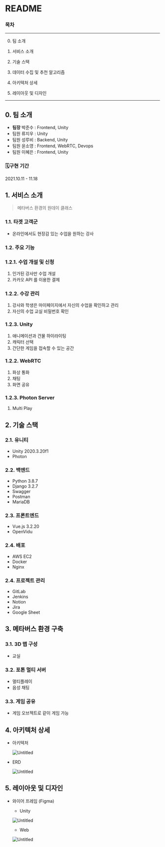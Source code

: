 # README

### 목차

---

0. 팀 소개

1. 서비스 소개

2. 기술 스택

3. 데이터 수집 및 추천 알고리즘

4. 아키텍처 상세

5. 레이아웃 및 디자인

---

## **0. 팀 소개**

- **팀장** 박준수 : Frontend, Unity
- 팀원 류지우 : Unity
- 팀원 성루비 : Backend, Unity
- 팀원 윤소영 : Frontend, WebRTC, Devops
- 팀원 이혜은 : Frontend, Unity

### **🗓️구현 기간**

2021.10.11 - 11.18

## **1. 서비스 소개**

> 메타버스 환경의 원데이 클래스

### **1.1. 타겟 고객군**

- 온라인에서도 현장감 있는 수업을 원하는 강사

### **1.2. 주요 기능**

### **1.2.1. 수업 개설 및 신청**

1. 인가된 강사만 수업 개설
2. 카카오 API 를 이용한 결제

### 1.2.2. 수강 관리

1. 강사와 학생은 마이페이지에서 자신의 수업을 확인하고 관리
2. 자신의 수업 교실 비밀번호 확인

### 1.2.3. Unity

1. 애니메이션과 건물 하이라이팅
2. 캐릭터 선택
3. 간단한 게임을 접속할 수 있는 공간

### **1.2.2. WebRTC**

1. 화상 통화
2. 채팅
3. 화면 공유

### 1.2.3. Photon Server

1. Multi Play

## **2. 기술 스택**

### **2.1. 유니티**

- Unity 2020.3.20f1
- Photon

### **2.2. 백엔드**

- Python 3.8.7
- Django 3.2.7
- Swagger
- Postman
- MariaDB

### **2.3. 프론트엔드**

- Vue.js 3.2.20
- OpenVidu

### **2.4. 배포**

- AWS EC2
- Docker
- Nginx

### **2.4. 프로젝트 관리**

- GitLab
- Jenkins
- Notion
- Jira
- Google Sheet

## **3. 메타버스 환경 구축**

### **3.1. 3D 맵 구성**

- 교실

### **3.2. 포톤 멀티 서버**

- 멀티플레이
- 음성 채팅

### 3.3. 게임 공유

- 게임 오브젝트로 같이 게임 가능

## **4. 아키텍처 상세**

- 아키텍처

  ![Untitled](exec/README/Untitled.png)

- ERD

  ![Untitled](exec/README/Untitled%201.png)

## **5. 레이아웃 및 디자인**

- 와이어 프레임 (Figma)

  - Unity

  ![Untitled](exec/README/Untitled%202.png)

  - Web

  ![Untitled](exec/README/Untitled%203.png)

